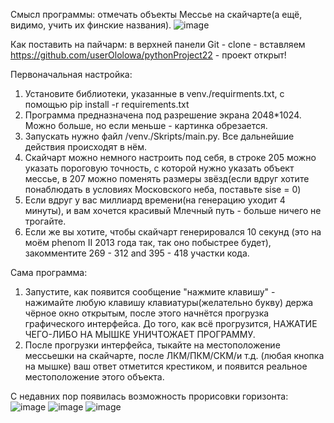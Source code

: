 Смысл программы: отмечать объекты Мессье на скайчарте(а ещё, видимо, учить их финские названия).
![image](https://github.com/user-attachments/assets/50775e85-d4d1-497d-9a2c-58765bc80a56)


Как поставить на пайчарм: в верхней панели Git - clone - вставляем https://github.com/userOlolowa/pythonProject22 - проект открыт!

Первоначальная настройка:
1. Установите библиотеки, указанные в venv./requirments.txt, с помощью   pip install -r requirements.txt
2. Программа предназначена под разрешение экрана 2048*1024. Можно больше, но если меньше - картинка обрезается.
3. Запускать нужно файл /venv./Skripts/main.py. Все дальнейшие действия происходят в нём.
4. Скайчарт можно немного настроить под себя, в строке 205 можно указать пороговую точность, с которой нужно указать объект мессье, в 207 можно поменять размеры звёзд(если вдруг хотите понаблюдать в условиях Московского неба, поставьте sise = 0) 
5. Если вдруг у вас миллиард времени(на генерацию уходит 4 минуты), и вам хочется красивый Млечный путь - больше ничего не трогайте.
6. Если же вы хотите, чтобы скайчарт генерировался 10 секунд (это на моём phenom II 2013 года так, так оно побыстрее будет), закомментите 269 - 312 and 395 - 418 участки кода.

Сама программа:
1. 3апустите, как появится сообщение "нажмите клавишу" - нажимайте любую клавишу клавиатуры(желательно букву) держа чёрное окно открытым, после этого начнётся прогрузка графического интерфейса. До того, как всё прогрузится, НАЖАТИЕ ЧЕГО-ЛИБО НА МЫШКЕ УНИЧТОЖАЕТ ПРОГРАММУ.
2. После прогрузки интерфейса, тыкайте на местоположение мессьешки на скайчарте, после ЛКМ/ПКМ/СКМ/и т.д. (любая кнопка на мышке) ваш ответ отметится крестиком, и появится реальное местоположение этого объекта.


С недавних пор появилась возможность прорисовки горизонта:
![image](https://github.com/user-attachments/assets/30dbd718-3e2c-4f49-8bc4-252b48d5fb1c)
![image](https://github.com/user-attachments/assets/0286b818-a123-4a8f-a0e6-44e55504dbf1)
![image](https://github.com/user-attachments/assets/0da5b965-9599-4682-84df-cfab9034cfd5)



